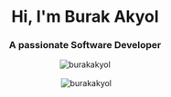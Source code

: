 <h1 align="center">Hi, I'm Burak Akyol</h1>
<h3 align="center">A passionate Software Developer </h3>


<div align="center">
<p><img align="center" src="https://github-readme-stats.vercel.app/api/top-langs?username=burakakyol&langs_count=6&theme=radical&show_icons=true&locale=en&layout=compact&line_height=24)" alt="burakakyol" /></p>

<p>&nbsp;<img align="center" src="https://github-readme-stats.vercel.app/api?username=burakakyol&count_private=true&show_icons=true&theme=radical&locale=en&line_height=24") alt="burakakyol" /></p>
</div>


